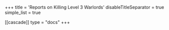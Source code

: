 +++
title = 'Reports on Killing Level 3 Warlords'
disableTitleSeparator = true
simple_list = true

[[cascade]]
  type = "docs"
+++

